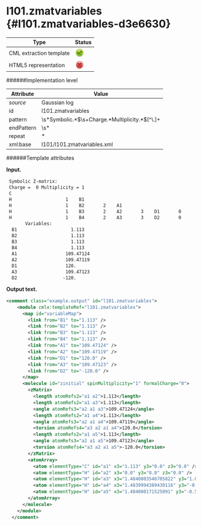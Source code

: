 # l101.zmatvariables {#l101.zmatvariables-d3e6630}


| Type                                                                                                                                                                                                  | Status                                                                                                                                                                                                |
|----|----|
| CML extraction template                                                                                                                                                                               | ![](/imgs/Total.png)                                                                                                                                                                                  |
| HTML5 representation                                                                                                                                                                                  | ![](/imgs/None.png)                                                                                                                                                                                   |

######Implementation level

| Attribute                                                                                                                                                                                             | Value                                                                                                                                                                                                 |
|----|----|
| *source*                                                                                                                                                                                              | Gaussian log                                                                                                                                                                                          |
| id                                                                                                                                                                                                    | l101.zmatvariables                                                                                                                                                                                    |
| pattern                                                                                                                                                                                               | \\s\*Symbolic.\*\$\\s+Charge.\*Multiplicity.\*\$\[\^\\.\]+                                                                                                                                            |
| endPattern                                                                                                                                                                                            | \\s\*                                                                                                                                                                                                 |
| repeat                                                                                                                                                                                                | \*                                                                                                                                                                                                    |
| xml:base                                                                                                                                                                                              | l101/l101.zmatvariables.xml                                                                                                                                                                           |

######Template attributes

**Input.**

     Symbolic Z-matrix:
     Charge =  0 Multiplicity = 1
     C
     H                    1    B1
     H                    1    B2       2    A1
     H                    1    B3       2    A2       3    D1       0
     H                    1    B4       2    A3       3    D2       0
           Variables:
      B1                    1.113                    
      B2                    1.113                    
      B3                    1.113                    
      B4                    1.113                    
      A1                  109.47124                  
      A2                  109.47119                  
      D1                  120.                       
      A3                  109.47123                  
      D2                 -120.                       
     
      

**Output text.**

```xml
<comment class="example.output" id="l101.zmatvariables">
    <module cmlx:templateRef="l101.zmatvariables">
      <map id="variableMap">
        <link from="B1" to="1.113" />
        <link from="B2" to="1.113" />
        <link from="B3" to="1.113" />
        <link from="B4" to="1.113" />
        <link from="A1" to="109.47124" />
        <link from="A2" to="109.47119" />
        <link from="D1" to="120.0" />
        <link from="A3" to="109.47123" />
        <link from="D2" to="-120.0" />
      </map>
      <molecule id="zinitial" spinMultiplicity="1" formalCharge="0">
        <zMatrix>
          <length atomRefs2="a1 a2">1.113</length>
          <length atomRefs2="a1 a3">1.113</length>
          <angle atomRefs3="a2 a1 a3">109.47124</angle>
          <length atomRefs2="a1 a4">1.113</length>
          <angle atomRefs3="a2 a1 a4">109.47119</angle>
          <torsion atomRefs4="a3 a2 a1 a4">120.0</torsion>
          <length atomRefs2="a1 a5">1.113</length>
          <angle atomRefs3="a2 a1 a5">109.47123</angle>
          <torsion atomRefs4="a3 a2 a1 a5">-120.0</torsion>
        </zMatrix>
        <atomArray>
          <atom elementType="C" id="a1" x3="1.113" y3="0.0" z3="0.0" />
          <atom elementType="H" id="a2" x3="0.0" y3="0.0" z3="0.0" />
          <atom elementType="H" id="a3" x3="1.4840003546705822" y3="1.0493463378857821" z3="0.0" />
          <atom elementType="H" id="a4" x3="1.4839994389430116" y3="-0.524673330822134" z3="0.9087608663603304" />
          <atom elementType="H" id="a5" x3="1.484000171525091" y3="-0.5246732013187714" z3="-0.9087606420539267" />
        </atomArray>
      </molecule>
    </module>
  </comment>
```
